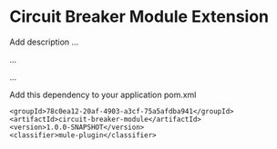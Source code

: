 # Circuit Breaker Module Extension

Add description ...


...


...


Add this dependency to your application pom.xml

```
<groupId>78c0ea12-20af-4903-a3cf-75a5afdba941</groupId>
<artifactId>circuit-breaker-module</artifactId>
<version>1.0.0-SNAPSHOT</version>
<classifier>mule-plugin</classifier>
```
